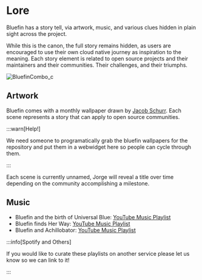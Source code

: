 # Lore

Bluefin has a story tell, via artwork, music, and various clues hidden in plain sight across the project. 

While this is the canon, the full story remains hidden, as users are encouraged to use their own cloud native journey as inspiration to the meaning. Each story element is related to open source projects and their maintainers and their communities. Their challenges, and their triumphs. 

![BluefinCombo_c](https://github.com/user-attachments/assets/672bcdbb-b327-4d26-a9f2-40a805d3967d)

## Artwork

Bluefin comes with a monthly wallpaper drawn by [Jacob Schurr](https://www.etsy.com/shop/JSchnurrCommissions). Each scene represents a story that can apply to open source communities. 

:::warn[Help!]

We need someone to programatically grab the bluefin wallpapers for the repository and put them in a webwidget here so people can cycle through them. 

:::

Each scene is currently unnamed, Jorge will reveal a title over time depending on the community accomplishing a milestone. 

## Music

- Bluefin and the birth of Universal Blue: [YouTube Music Playlist](https://music.youtube.com/playlist?list=PLhiPP9M5fgWHFlG3TS27gyOCQl4Dg115W&si=KfYPk3sBOM8HeRLW)
- Bluefin finds Her Way: [YouTube Music Playlist](https://music.youtube.com/playlist?list=PLhiPP9M5fgWEvnp3w66WmcgiKvStzKXl9&si=eLmaXtQ6hbqU3LTV)
- Bluefin and Achillobator: [YouTube Music Playlist](https://music.youtube.com/playlist?list=PLhiPP9M5fgWEZbkq6ZhaHA4b4UqLwZNxt&si=52Te8K6UlFW7DwoF)

:::info[Spotify and Others]

If you would like to curate these playlists on another service please let us know so we can link to it!

:::

